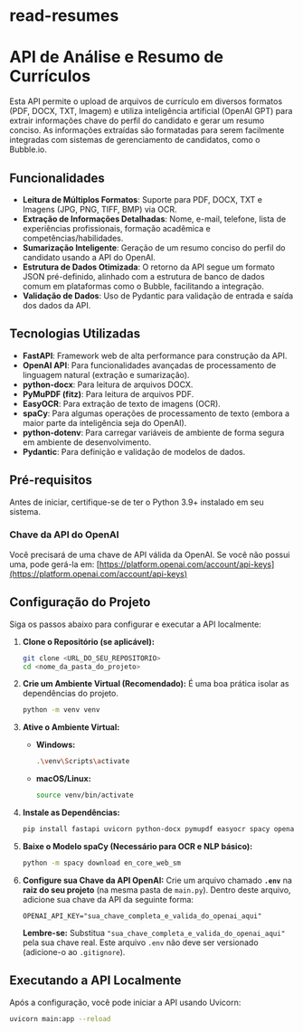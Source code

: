 # read-resumes
# API de Análise e Resumo de Currículos

Esta API permite o upload de arquivos de currículo em diversos formatos (PDF, DOCX, TXT, Imagem) e utiliza inteligência artificial (OpenAI GPT) para extrair informações chave do perfil do candidato e gerar um resumo conciso. As informações extraídas são formatadas para serem facilmente integradas com sistemas de gerenciamento de candidatos, como o Bubble.io.

## Funcionalidades

* **Leitura de Múltiplos Formatos**: Suporte para PDF, DOCX, TXT e Imagens (JPG, PNG, TIFF, BMP) via OCR.
* **Extração de Informações Detalhadas**: Nome, e-mail, telefone, lista de experiências profissionais, formação acadêmica e competências/habilidades.
* **Sumarização Inteligente**: Geração de um resumo conciso do perfil do candidato usando a API do OpenAI.
* **Estrutura de Dados Otimizada**: O retorno da API segue um formato JSON pré-definido, alinhado com a estrutura de banco de dados comum em plataformas como o Bubble, facilitando a integração.
* **Validação de Dados**: Uso de Pydantic para validação de entrada e saída dos dados da API.

## Tecnologias Utilizadas

* **FastAPI**: Framework web de alta performance para construção da API.
* **OpenAI API**: Para funcionalidades avançadas de processamento de linguagem natural (extração e sumarização).
* **python-docx**: Para leitura de arquivos DOCX.
* **PyMuPDF (fitz)**: Para leitura de arquivos PDF.
* **EasyOCR**: Para extração de texto de imagens (OCR).
* **spaCy**: Para algumas operações de processamento de texto (embora a maior parte da inteligência seja do OpenAI).
* **python-dotenv**: Para carregar variáveis de ambiente de forma segura em ambiente de desenvolvimento.
* **Pydantic**: Para definição e validação de modelos de dados.

## Pré-requisitos

Antes de iniciar, certifique-se de ter o Python 3.9+ instalado em seu sistema.

### Chave da API do OpenAI

Você precisará de uma chave de API válida da OpenAI. Se você não possui uma, pode gerá-la em: [https://platform.openai.com/account/api-keys](https://platform.openai.com/account/api-keys)

## Configuração do Projeto

Siga os passos abaixo para configurar e executar a API localmente:

1.  **Clone o Repositório (se aplicável):**
    ```bash
    git clone <URL_DO_SEU_REPOSITORIO>
    cd <nome_da_pasta_do_projeto>
    ```

2.  **Crie um Ambiente Virtual (Recomendado):**
    É uma boa prática isolar as dependências do projeto.
    ```bash
    python -m venv venv
    ```

3.  **Ative o Ambiente Virtual:**
    * **Windows:**
        ```bash
        .\venv\Scripts\activate
        ```
    * **macOS/Linux:**
        ```bash
        source venv/bin/activate
        ```

4.  **Instale as Dependências:**
    ```bash
    pip install fastapi uvicorn python-docx pymupdf easyocr spacy openai python-dotenv
    ```

5.  **Baixe o Modelo spaCy (Necessário para OCR e NLP básico):**
    ```bash
    python -m spacy download en_core_web_sm
    ```

6.  **Configure sua Chave da API OpenAI:**
    Crie um arquivo chamado **`.env`** na **raiz do seu projeto** (na mesma pasta de `main.py`). Dentro deste arquivo, adicione sua chave da API da seguinte forma:

    ```
    OPENAI_API_KEY="sua_chave_completa_e_valida_do_openai_aqui"
    ```
    **Lembre-se:** Substitua `"sua_chave_completa_e_valida_do_openai_aqui"` pela sua chave real. Este arquivo `.env` não deve ser versionado (adicione-o ao `.gitignore`).

## Executando a API Localmente

Após a configuração, você pode iniciar a API usando Uvicorn:

```bash
uvicorn main:app --reload
